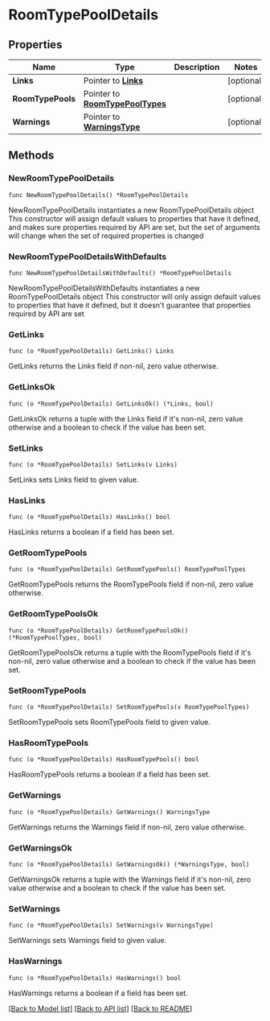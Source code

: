# RoomTypePoolDetails

## Properties

Name | Type | Description | Notes
------------ | ------------- | ------------- | -------------
**Links** | Pointer to [**Links**](Links.md) |  | [optional] 
**RoomTypePools** | Pointer to [**RoomTypePoolTypes**](RoomTypePoolTypes.md) |  | [optional] 
**Warnings** | Pointer to [**WarningsType**](WarningsType.md) |  | [optional] 

## Methods

### NewRoomTypePoolDetails

`func NewRoomTypePoolDetails() *RoomTypePoolDetails`

NewRoomTypePoolDetails instantiates a new RoomTypePoolDetails object
This constructor will assign default values to properties that have it defined,
and makes sure properties required by API are set, but the set of arguments
will change when the set of required properties is changed

### NewRoomTypePoolDetailsWithDefaults

`func NewRoomTypePoolDetailsWithDefaults() *RoomTypePoolDetails`

NewRoomTypePoolDetailsWithDefaults instantiates a new RoomTypePoolDetails object
This constructor will only assign default values to properties that have it defined,
but it doesn't guarantee that properties required by API are set

### GetLinks

`func (o *RoomTypePoolDetails) GetLinks() Links`

GetLinks returns the Links field if non-nil, zero value otherwise.

### GetLinksOk

`func (o *RoomTypePoolDetails) GetLinksOk() (*Links, bool)`

GetLinksOk returns a tuple with the Links field if it's non-nil, zero value otherwise
and a boolean to check if the value has been set.

### SetLinks

`func (o *RoomTypePoolDetails) SetLinks(v Links)`

SetLinks sets Links field to given value.

### HasLinks

`func (o *RoomTypePoolDetails) HasLinks() bool`

HasLinks returns a boolean if a field has been set.

### GetRoomTypePools

`func (o *RoomTypePoolDetails) GetRoomTypePools() RoomTypePoolTypes`

GetRoomTypePools returns the RoomTypePools field if non-nil, zero value otherwise.

### GetRoomTypePoolsOk

`func (o *RoomTypePoolDetails) GetRoomTypePoolsOk() (*RoomTypePoolTypes, bool)`

GetRoomTypePoolsOk returns a tuple with the RoomTypePools field if it's non-nil, zero value otherwise
and a boolean to check if the value has been set.

### SetRoomTypePools

`func (o *RoomTypePoolDetails) SetRoomTypePools(v RoomTypePoolTypes)`

SetRoomTypePools sets RoomTypePools field to given value.

### HasRoomTypePools

`func (o *RoomTypePoolDetails) HasRoomTypePools() bool`

HasRoomTypePools returns a boolean if a field has been set.

### GetWarnings

`func (o *RoomTypePoolDetails) GetWarnings() WarningsType`

GetWarnings returns the Warnings field if non-nil, zero value otherwise.

### GetWarningsOk

`func (o *RoomTypePoolDetails) GetWarningsOk() (*WarningsType, bool)`

GetWarningsOk returns a tuple with the Warnings field if it's non-nil, zero value otherwise
and a boolean to check if the value has been set.

### SetWarnings

`func (o *RoomTypePoolDetails) SetWarnings(v WarningsType)`

SetWarnings sets Warnings field to given value.

### HasWarnings

`func (o *RoomTypePoolDetails) HasWarnings() bool`

HasWarnings returns a boolean if a field has been set.


[[Back to Model list]](../README.md#documentation-for-models) [[Back to API list]](../README.md#documentation-for-api-endpoints) [[Back to README]](../README.md)


